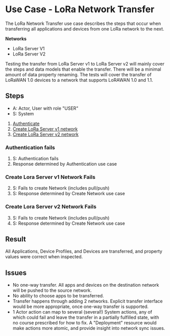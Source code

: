 # Use Case - LoRa Network Transfer

The LoRa Network Transfer use case describes the steps that occur
when transferring all applications and devices from one
LoRa network to the next.

**Networks**
* LoRa Server V1
* LoRa Server V2

Testing the transfer from LoRa Server v1 to LoRa Server v2 will
mainly cover the steps and data models that enable the transfer.
There will be a minimal amount of data property renaming.  The tests
will cover the transfer of LoRaWAN 1.0 devices to a network that supports
LoRAWAN 1.0 and 1.1.

## Steps

* A: Actor, User with role "USER"
* S: System

1. [Authenticate](authenticate.md)
2. [Create LoRa Server v1 network](create-network.md)
3. [Create LoRa Server v2 network](create-network.md)

### Authentication fails

1. S: Authentication fails
2. Response determined by Authentication use case

### Create Lora Server v1 Network Fails

2. S: Fails to create Network (includes pull/push)
3. S: Response determined by Create Network use case

### Create Lora Server v2 Network Fails

3. S: Fails to create Network (includes pull/push)
4. S: Response determined by Create Network use case

## Result

All Applications, Device Profiles, and Devices are transferred, and property values were
correct when inspected.

## Issues

- No one-way transfer. All apps and devices on the destination network will be pushed to the source network.
- No ability to choose apps to be transferred.
- Transfer happens through adding 2 networks. Explicit transfer interface would be more appropriate, once
  one-way transfer is supported.
- 1 Actor action can map to several (several!) System actions, any of which could fail
  and leave the transfer in a partially fulfilled state, with no course prescribed for
  how to fix. A "Deployment" resource would make actions more atomic, and provide insight
  into network sync issues.
